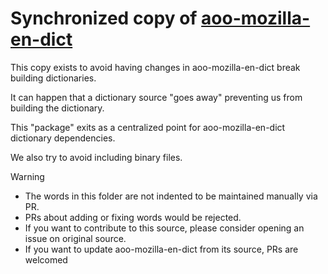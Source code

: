 # Synchronized copy of [aoo-mozilla-en-dict](https://github.com/marcoagpinto/aoo-mozilla-en-dict)

This copy exists to avoid having changes in aoo-mozilla-en-dict break building dictionaries.

It can happen that a dictionary source "goes away" preventing us from building the dictionary.

This "package" exits as a centralized point for aoo-mozilla-en-dict dictionary dependencies.

We also try to avoid including binary files.

> [!WARNING]
> - The words in this folder are not indented to be maintained manually via PR.
> - PRs about adding or fixing words would be rejected.
> - If you want to contribute to this source, please consider opening an issue on original source.
> - If you want to update aoo-mozilla-en-dict from its source, PRs are welcomed
